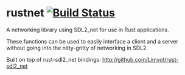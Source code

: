 # rustnet [![Build Status](https://travis-ci.org/HiroLord/rustnet.svg?branch=master)](https://travis-ci.org/HiroLord/rustnet)
A networking library using SDL2_net for use in Rust applications.

These functions can be used to easily interface a client and a server without going into the nitty-gritty of networking in SDL2.

Built on top of rust-sdl2_net bindings: http://github.com/Limvot/rust-sdl2_net
